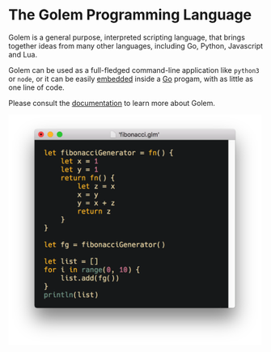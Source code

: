 # The Golem Programming Language

Golem is a general purpose, interpreted scripting language, that brings together ideas 
from many other languages, including Go, Python, Javascript and Lua.

Golem can be used as a full-fledged command-line application like `python3` or `node`, 
or it can be easily [embedded](https://github.com/mjarmy/golem-lang/blob/master/examples/embedding/sandbox.go) 
inside a [Go](https://golang.org/) progam, with as little as one line of code.

Please consult the [documentation](https://mjarmy.github.io/golem-lang/) to learn 
more about Golem.

<img src="/images/snippet.png?raw=true" width="500">

